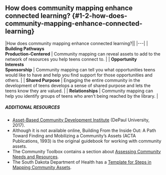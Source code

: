 ## How does community mapping enhance connected learning? {#1-2-how-does-community-mapping-enhance-connected-learning}

|How does community mapping enhance connected learning?||
|---|
| **Building Pathways<br/>Production-Centered** | Community mapping can reveal assets to add to the network of resources you help teens connect to. |
| **Opportunity<br/>Interests<br/>Sponsorship** | Community mapping can tell you what opportunities teens would like to have and help you find support for those opportunities and others. |
| **Shared Purpose** | Engaging the entire community in the development of teens develops a sense of shared purpose and lets the teens know they are valued. |
| **Relationships** | Community mapping can help you identify groups of teens who aren’t being reached by the library. |

<div class="table-format additional-resources"><span class="title"><h5>ADDITIONAL RESOURCES</h5></span>
<ul><li><a href="https://resources.depaul.edu/abcd-institute
">Asset-Based Community Development Institute</a> (DePaul University, 2017).</li><li>
Although it is not available online, Building From the Inside Out: A Path Toward Finding and Mobilizing a Community’s Assets (ACTA Publications, 1993) is the original guidebook for working with community assets. </li><li>
The Community Toolbox contains a section about <a href="http://ctb.ku.edu/en/table-of-contents/assessment/assessing-community-needs-and-resources">Assessing Community Needs and Resources</a>.</li><li>
The South Dakota Department of Health has a <a href="http://goodandhealthysd.org/content/themes/GoodAndHealthySD/communitytoolkit/files/CoreProcess/Step4/GHCommunityToolKit-Step4-StepsinMappingCommunityAssetsTemplate.pdf">Template for Steps in Mapping Community Assets</a>.</li></ul></div>

